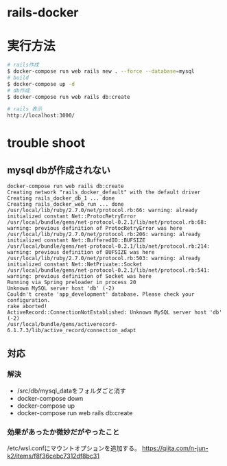 # rails-docker
# 実行方法
```bash
# rails作成
$ docker-compose run web rails new . --force --database=mysql
# build
$ docker-compose up -d
# db作成
$ docker-compose run web rails db:create

# rails 表示
http://localhost:3000/
```

# trouble shoot
## mysql dbが作成されない
```
docker-compose run web rails db:create
Creating network "rails_docker_default" with the default driver
Creating rails_docker_db_1 ... done
Creating rails_docker_web_run ... done
/usr/local/lib/ruby/2.7.0/net/protocol.rb:66: warning: already initialized constant Net::ProtocRetryError
/usr/local/bundle/gems/net-protocol-0.2.1/lib/net/protocol.rb:68: warning: previous definition of ProtocRetryError was here
/usr/local/lib/ruby/2.7.0/net/protocol.rb:206: warning: already initialized constant Net::BufferedIO::BUFSIZE
/usr/local/bundle/gems/net-protocol-0.2.1/lib/net/protocol.rb:214: warning: previous definition of BUFSIZE was here
/usr/local/lib/ruby/2.7.0/net/protocol.rb:503: warning: already initialized constant Net::NetPrivate::Socket
/usr/local/bundle/gems/net-protocol-0.2.1/lib/net/protocol.rb:541: warning: previous definition of Socket was here
Running via Spring preloader in process 20
Unknown MySQL server host 'db' (-2)
Couldn't create 'app_development' database. Please check your configuration.
rake aborted!
ActiveRecord::ConnectionNotEstablished: Unknown MySQL server host 'db' (-2)
/usr/local/bundle/gems/activerecord-6.1.7.3/lib/active_record/connection_adapt
```
## 対応
### 解決
- /src/db/mysql_dataをフォルダごと消す
- docker-compose down
- docker-compose up
- docker-compose run web rails db:create 

### 効果があったか微妙だがやったこと
/etc/wsl.confにマウントオプションを追加する。
https://qiita.com/n-jun-k2/items/f8f36cebc7312df8bc31


